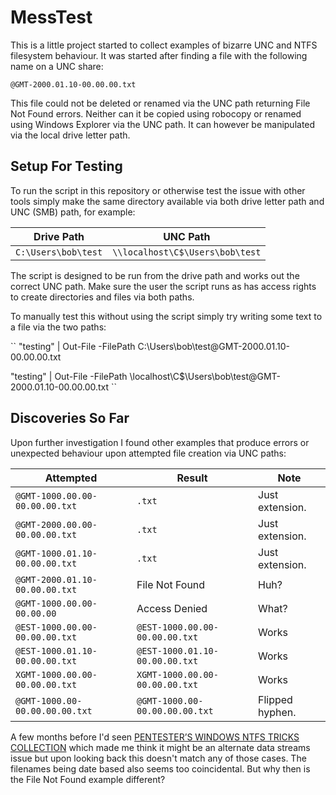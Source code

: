 # MessTest
This is a little project started to collect examples of bizarre UNC and NTFS
filesystem behaviour. It was started after finding a file with the following
name on a UNC share:

``
@GMT-2000.01.10-00.00.00.txt
``

This file could not be deleted or renamed via the UNC path returning File Not
Found errors. Neither can it be copied using robocopy or renamed using
Windows Explorer via the UNC path. It can however be manipulated via the local
drive letter path.

## Setup For Testing

To run the script in this repository or otherwise test the issue with other
tools simply make the same directory available via both drive letter path and
UNC (SMB) path, for example:

| Drive Path | UNC Path |
| -- | -- |
| `C:\Users\bob\test` | `\\localhost\C$\Users\bob\test` |

The script is designed to be run from the drive path and works out the
correct UNC path. Make sure the user the script runs as has access rights
to create directories and files via both paths.

To manually test this without using the script simply try writing some
text to a file via the two paths:

``
"testing" | Out-File -FilePath C:\Users\bob\test\@GMT-2000.01.10-00.00.00.txt

"testing" | Out-File -FilePath \\localhost\C$\Users\bob\test\@GMT-2000.01.10-00.00.00.txt
``

## Discoveries So Far

Upon further investigation I found other examples that produce errors or
unexpected behaviour upon attempted file creation via UNC paths:

| Attempted | Result | Note |
| -- | -- | -- |
| `@GMT-1000.00.00-00.00.00.txt` | `.txt` | Just extension. |
| `@GMT-2000.00.00-00.00.00.txt` | `.txt` | Just extension. |
| `@GMT-1000.01.10-00.00.00.txt` | `.txt` | Just extension. |
| `@GMT-2000.01.10-00.00.00.txt` | File Not Found | Huh? |
| `@GMT-1000.00.00-00.00.00` | Access Denied | What? |
| `@EST-1000.00.00-00.00.00.txt` | `@EST-1000.00.00-00.00.00.txt` | Works |
| `@EST-1000.01.10-00.00.00.txt` | `@EST-1000.01.10-00.00.00.txt` | Works |
| `XGMT-1000.00.00-00.00.00.txt` | `XGMT-1000.00.00-00.00.00.txt` | Works |
| `@GMT-1000.00-00.00.00.00.txt` | `@GMT-1000.00-00.00.00.00.txt` | Flipped hyphen. |

A few months before I'd seen [PENTESTER’S WINDOWS NTFS TRICKS COLLECTION](https://sec-consult.com/en/blog/2018/06/pentesters-windows-ntfs-tricks-collection/)
which made me think it might be an alternate data streams issue but upon
looking back this doesn't match any of those cases. The filenames being
date based also seems too coincidental. But why then is the File Not Found
example different?
